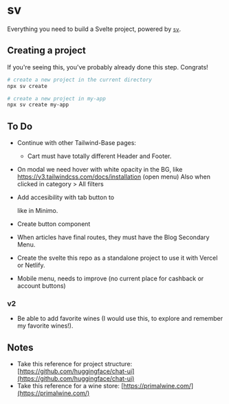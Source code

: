 # sv

Everything you need to build a Svelte project, powered by [`sv`](https://github.com/sveltejs/cli).

## Creating a project

If you're seeing this, you've probably already done this step. Congrats!

```bash
# create a new project in the current directory
npx sv create

# create a new project in my-app
npx sv create my-app
```

## To Do

- Continue with other Tailwind-Base pages:
  - Cart must have totally different Header and Footer.
- On modal we need hover with white opacity in the BG, like https://v3.tailwindcss.com/docs/installation (open menu)
  Also when clicked in category > All filters
- Add accesibility with tab button to <main> like in Minimo.
- Create button component
- When articles have final routes, they must have the Blog Secondary Menu.

- Create the svelte this repo as a standalone project to use it with Vercel or Netlify.
- Mobile menu, needs to improve (no current place for cashback or account buttons)

### v2

- Be able to add favorite wines (I would use this, to explore and remember my favorite wines!).

## Notes

- Take this reference for project structure: [https://github.com/huggingface/chat-ui](https://github.com/huggingface/chat-ui)
- Take this reference for a wine store: [https://primalwine.com/](https://primalwine.com/)
